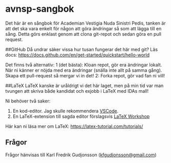 # avnsp-sangbok
Det här är en sångbok för Academian Vestigia Nuda Sinistri Pedis, tanken är att det ska vara enkelt för någon att göra ändringar så som att lägga till en sång. Detta görs enklast genom att clona git-repot och sedan göra en pull request.

##GitHub
Då undrar säker vissa hur tusan fungerar det här med git?
Läs docs: https://docs.github.com/en/get-started/quickstart/hello-world

Det finns två alternativ:
1 (det bästa): Kloan repot, gör era ändringar lokalt. När ni känner er nöjda med era ändringar (snälla inte allt på samma gång). Skapa ett pull-request så mergar vi in det!
2: Forka repot, gör vad fan ni vill!

##LaTeX
LaTeX kanske är uråldrigt vi det här laget, men på min tid var man tvungen att skriva både kandidat och exjobb i LaTeX med IDAs mall!

Ni behöver två saker:
1. En kod-editor. Jag skulle rekommendera [VSCode](https://code.visualstudio.com/).
2. En LaTeX-extension till sagda editor förslagsvis [LaTeX Workshop](https://marketplace.visualstudio.com/items?itemName=James-Yu.latex-workshop)

Här kan ni läsa mer om LaTeX: https://latex-tutorial.com/tutorials/

## Frågor
Frågor hänvisas till Karl Fredrik Gudjonsson (kfgudjonsson@gmail.com)
